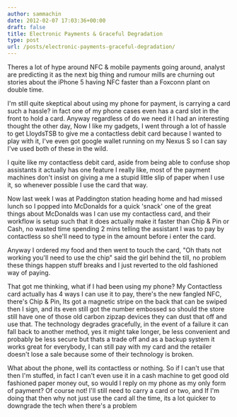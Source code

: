 ```yaml
---
author: sammachin
date: 2012-02-07 17:03:36+00:00
draft: false
title: Electronic Payments & Graceful Degradation
type: post
url: /posts/electronic-payments-graceful-degradation/
---
```


Theres a lot of hype around NFC & mobile payments going around, analyst are predicting it as the next big thing and rumour mills are churning out stories about the iPhone 5 having NFC faster than a Foxconn plant on double time.

I'm still quite skeptical about using my phone for payment, is carrying a card such a hassle? in fact one of my phone cases even has a card slot in the front to hold a card. Anyway regardless of do we need it I had an interesting thought the other day, Now I like my gadgets, I went through a lot of hassle to get LloydsTSB to give me a contactless debit card because I wanted to play with it, I've even got google wallet running on my Nexus S so I can say I've used both of these in the wild.

I quite like my contactless debit card, aside from being able to confuse shop assistants it actually has one feature I really like, most of the payment machines don't insist on giving a me a stupid little slip of paper when I use it, so whenever possible I use the card that way.

Now last week I was at Paddington station heading home and had missed lunch so I popped into McDonalds for a quick 'snack' one of the great things about McDonalds was I can use my contactless card, and their workflow is setup such that it does actually make it faster than Chip & Pin or Cash, no wasted time spending 2 mins telling the assistant I was to pay by contactless so she'll need to type in the amount before i enter the card.

Anyway I ordered my food and then went to touch the card, "Oh thats not working you'll need to use the chip" said the girl behind the till, no problem these things happen stuff breaks and I just reverted to the old fashioned way of paying.

That got me thinking, what if I had been using my phone? My Contactless card actually has 4 ways I can use it to pay, there's the new fangled NFC, there's Chip & Pin, Its got a magnetic stripe on the back that can be swiped then I sign, and its even still got the number embossed so should the store still have one of those old carbon zipzap devices they can dust that off and use that. The technology degrades gracefully, in the event of a failure it can fall back to another method, yes it might take longer, be less convenient and probably be less secure but thats a trade off and as a backup system it works great for everybody, I can still pay with my card and the retailer doesn't lose a sale because some of their technology is broken.

What about the phone, well its contactless or nothing. So if I can't use that then I'm stuffed, in fact I can't even use it in a cash machine to get good old fashioned paper money out, so would I reply on my phone as my only form of payment? Of course not! I'll still need to carry a card or two, and If I'm doing that then why not just use the card all the time, its a lot quicker to downgrade the tech when there's a problem
